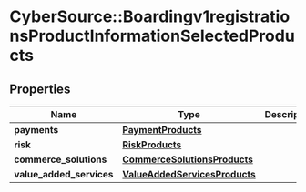 # CyberSource::Boardingv1registrationsProductInformationSelectedProducts

## Properties
Name | Type | Description | Notes
------------ | ------------- | ------------- | -------------
**payments** | [**PaymentProducts**](PaymentProducts.md) |  | [optional] 
**risk** | [**RiskProducts**](RiskProducts.md) |  | [optional] 
**commerce_solutions** | [**CommerceSolutionsProducts**](CommerceSolutionsProducts.md) |  | [optional] 
**value_added_services** | [**ValueAddedServicesProducts**](ValueAddedServicesProducts.md) |  | [optional] 


